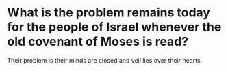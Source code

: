 # What is the problem remains today for the people of Israel whenever the old covenant of Moses is read?

Their problem is their minds are closed and veil lies over their hearts.
